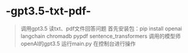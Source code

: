 # -gpt3.5-txt-pdf-
> 调用gpt3.5 读txt、pdf文件回答问题
> 首先安装包：pip install openai langchain chromadb pypdf sentence_transformers
> 调用的模型师openAI的gpt3.5
> 运行main.py
> 在控制台进行操作
